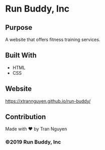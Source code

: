 # Run Buddy, Inc

## Purpose
A website that offers fitness training services. 

## Built With
* HTML
* CSS

## Website
https://xtrannguyen.github.io/run-buddy/

## Contribution
Made with ❤️ by Tran Nguyen

### ©️2019 Run Buddy, Inc 
